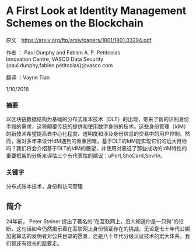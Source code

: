 # A First Look at Identity Management Schemes on the Blockchain

原文：https://arxiv.org/ftp/arxiv/papers/1801/1801.03294.pdf

作者 ： Paul Dunphy and Fabien A. P. Petitcolas  
Innovation Centre, VASCO Data Security {paul.dunphy,fabien.petitcolas}@vasco.com 

翻译 ：Vayne Tian

1/10/2018

### 摘要

以区块链数据结构为基础的分布式账本技术（DLT）的出现，带来了新的识别身份手段的需求，这将颠覆传统的提供和使用数字身份的技术。这些身份管理（IdM）的新技术希望提高去中心化程度、透明度和涉及身份信息的交易中的用户控制。然而，面对多年来设计IdM遇到的重重困难，基于DLT的IdM能实现它们的远大目标吗？我们将会介绍基于DLT的IdM的展望，并使用对表征了那些成功的IdM特性的重要框架的分析来评估三个有代表性的建议：uPort,ShoCard,Sovrin。

### 关键字

分布式账本技术，身份和访问管理

## 简介

24年前， Peter Steiner 提出了著名的“在互联网上，没人知道你是一只狗”的论断，这句话如今仍然揭示着在互联网上身份验证存在的挑战。无论是七十年代公钥加密算法的发明者对公共目录的愿景，还是八十年代分级认证技术的宏大体系，我们都还有很长的路要走。